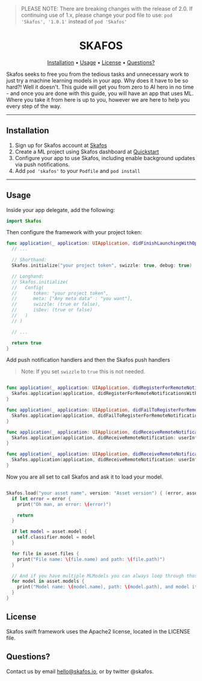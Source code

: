 >
> PLEASE NOTE: There are breaking changes with the release of 2.0. If continuing use of 1.x, please change your pod file to use: `pod 'Skafos', '1.0.1'` instead of `pod 'Skafos'`
>

<h1 align="center">SKAFOS</h1>

<p align="center">
    <a href="#installation">Installation</a>
  • <a href="#usage">Usage</a>
  • <a href="#license">License</a>
  • <a href="#questions">Questions?</a>
</p>

Skafos seeks to free you from the tedious tasks and unnecessary work to just try a machine learning models in your app. Why does it have to be so hard?!  Well it doesn't.  This guide will get you from zero to AI hero in no time - and once you are done with this guide, you will have an app that uses ML.  Where you take it from here is up to you, however we are here to help you every step of the way. 

---

## Installation
1. Sign up for Skafos account at [Skafos](https://skafos.io)
2. Create a ML project using Skafos dashboard at [Quickstart](http://dashboard.metismachine.io/quickstart/project)
3. Configure your app to use Skafos, including enable background updates via push notifications.
4. Add `pod 'skafos'` to your `Podfile` and `pod install`

---

## Usage
Inside your app delegate, add the following:

```swift
import Skafos
```

Then configure the framework with your project token:

```swift
func application(_ application: UIApplication, didFinishLaunchingWithOptions launchOptions: [UIApplication.LaunchOptionsKey: Any]?) -> Bool {
  // ...

  // Shorthand:
  Skafos.initialize("your project token", swizzle: true, debug: true)

  // Longhand:
  // Skafos.initialize(
  //   Config(
  //      token: "your project token",
  //      meta: ["Any meta data" : "you want"],
  //      swizzle: (true or false),
  //      isDev: (true or false)
  //   ) 
  // )

  // ...

  return true
}
```

Add push notification handlers and then the Skafos push handlers
> Note: If you set `swizzle` to `true` this is not needed.

```swift

func application(_ application: UIApplication, didRegisterForRemoteNotificationsWithDeviceToken deviceToken: Data) {
  Skafos.application(application, didRegisterForRemoteNotificationsWithDeviceToken: deviceToken)
}

func application(_ application: UIApplication, didFailToRegisterForRemoteNotificationsWithError error: Error) {
  Skafos.application(application, didFailToRegisterForRemoteNotificationsWithError: error)
}

func application(_ application: UIApplication, didReceiveRemoteNotification userInfo: [AnyHashable : Any], fetchCompletionHandler completionHandler: @escaping (UIBackgroundFetchResult) -> Void) {
  Skafos.application(application, didReceiveRemoteNotification: userInfo, fetchCompletionHandler: completionHandler)
}

func application(_ application: UIApplication, didReceiveRemoteNotification userInfo: [AnyHashable : Any]) {
  Skafos.application(application, didReceiveRemoteNotification: userInfo)
}

```


Now you are all set to call Skafos and ask it to load your model.

```swift

Skafos.load("your asset name", version: "Asset version") { (error, asset) in
  if let error = error {
    print("Oh man, an error: \(error)")

    return
  }

  if let model = asset.model {
    self.classifier.model = model
  }

  for file in asset.files {
    print("File name: \(file.name) and path: \(file.path)")
  }

  // And if you have multiple MLModels you can always loop through those too:
  for model in asset.models {
    print("Model name: \(model.name), path: \(model.path), and model itself: \(model.model)")
  }
}

```

## License

Skafos swift framework uses the Apache2 license, located in the LICENSE file.

## Questions?

Contact us by email <a href="mailto:..">hello@skafos.io</a>, or by twitter @skafos.
